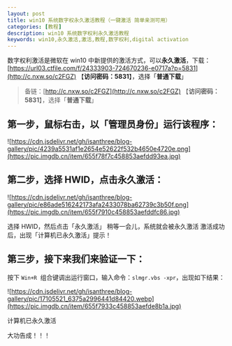 ```yaml
---
layout: post
title: win10 系统数字权永久激活教程（一键激活 简单亲测可用）
categories: [教程]
description: win10 系统数字权利永久激活教程
keywords: win10,永久激活,激活,教程,数字权利,digital activation
---
```


数字权利激活是微软在 win10 中新提供的激活方式，可以**永久激活**，下载：[https://url03.ctfile.com/f/24333903-724670236-e0717a?p=5831](http://c.nxw.so/c2FGZ) 【**访问密码：5831**】，选择「**普通下载**」

> 备链：[http://c.nxw.so/c2FGZ](http://c.nxw.so/c2FGZ) 【**访问密码：5831**】，选择「**普通下载**」

## 第一步，鼠标右击，以「管理员身份」运行该程序：

![https://cdn.jsdelivr.net/gh/isanthree/blog-gallery/pic/4239a5531af1e2654e52622f532b4650e4720e.png](https://pic.imgdb.cn/item/655f78f7c458853aefdd93ea.jpg)

## 第二步，选择 HWID，点击永久激活：

![https://cdn.jsdelivr.net/gh/isanthree/blog-gallery/pic/e86ade516242173afa2433078ba62739c3b50f.png](https://pic.imgdb.cn/item/655f7910c458853aefddfc86.jpg)

选择 HWID，然后点击「永久激活」
稍等一会儿，系统就会被永久激活
激活成功后，出现「计算机已永久激活」提示！

## 第三步，接下来我们来验证一下：

按下 `Win+R`  组合键调出运行窗口，输入命令：`slmgr.vbs -xpr`，出现如下结果：

![https://cdn.jsdelivr.net/gh/isanthree/blog-gallery/pic/17105521_6375a2996441d84420.webp](https://pic.imgdb.cn/item/655f7933c458853aefde8b1a.jpg)

计算机已永久激活

大功告成！！！
